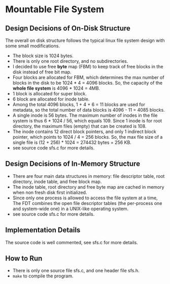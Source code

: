 # Mountable File System

## Design Decisions of On-Disk Structure
The overall on disk structure follows the typical linux file system design with some small modifications. 
- The block size is 1024 bytes.
- There is only one root directory, and no subdirectories.
- I decided to use free **byte** map (FBM) to keep track of free blocks in the disk instead of free bit map.
- Four blocks are allocated for FBM, which determines the max number of blocks in the disk to be 1024 * 4 = 4096 blocks. So, the capacity of the **whole file system** is 4096 * 1024 = 4MB.
- 1 block is allocated for super block.
- 6 block are allocated for inode table.
- Among the total 4096 blocks, 1 + 4 + 6 = 11 blocks are used for metadata, so the total number of data blocks is 4096 - 11 = 4085 blocks.
- A single inode is 56 bytes. The maximum number of inodes in the file system is thus 6 * 1024 / 56, which equals 109. Since 1 inode is for root directory, the maximum files (empty) that can be created is 108.
- The inode contains 12 direct block pointers, and only 1 indirect block pointer, which points to 1024 / 4 = 256 blocks. So, the max file size of a single file is (12 + 256) * 1024 = 274432 bytes = 256 KB.
- see source code sfs.c for more details.

## Design Decisions of In-Memory Structure
- There are four main data structures in memory: file descriptor table, root directory, inode table, and free block map.
- The inode table, root directory and free byte map are cached in memory when non fresh disk first initialized.
- Since only one process is allowed to access the file system at a time, The FDT combines the open file descriptor tables (the per-process one and system-wide one) in a UNIX-like operating system.
- see source code sfs.c for more details.

## Implementation Details
The source code is well commented, see sfs.c for more details.

## How to Run
- There is only one source file sfs.c, and one header file sfs.h.
- `make` to compile the program.

